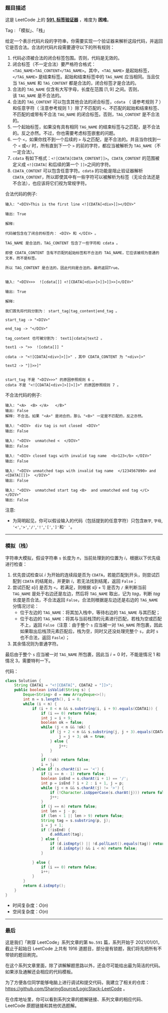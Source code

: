 ### 题目描述

这是 LeetCode 上的 **[591. 标签验证器](https://leetcode-cn.com/problems/tag-validator/solution/by-ac_oier-9l8z/)** ，难度为 **困难**。

Tag : 「模拟」、「栈」



给定一个表示代码片段的字符串，你需要实现一个验证器来解析这段代码，并返回它是否合法。合法的代码片段需要遵守以下的所有规则：

1. 代码必须被合法的闭合标签包围。否则，代码是无效的。
2. 闭合标签（不一定合法）要严格符合格式：`<TAG_NAME>TAG_CONTENT</TAG_NAME>`。其中，`<TAG_NAME>` 是起始标签，`</TAG_NAME>` 是结束标签。起始和结束标签中的 `TAG_NAME` 应当相同。当且仅当 `TAG_NAME` 和 `TAG_CONTENT` 都是合法的，闭合标签才是合法的。
3. 合法的 `TAG_NAME` 仅含有大写字母，长度在范围 $[1,9]$ 之间。否则，该 `TAG_NAME` 是不合法的。
4. 合法的 `TAG_CONTENT` 可以包含其他合法的闭合标签，`cdata` （ 请参考规则 $7$ ）和任意字符（ 注意参考规则 $1$ ）除了不匹配的 `<`、不匹配的起始和结束标签、不匹配的或带有不合法 `TAG_NAME` 的闭合标签。否则，`TAG_CONTENT` 是不合法的。
5. 一个起始标签，如果没有具有相同 `TAG_NAME` 的结束标签与之匹配，是不合法的。反之亦然。不过，你也需要考虑标签嵌套的问题。
6. 一个 `<`，如果你找不到一个后续的 `>` 与之匹配，是不合法的。并且当你找到一个 `<` 或`</` 时，所有直到下一个 `>` 的前的字符，都应当被解析为 `TAG_NAME`（不一定合法）。
7. `cdata` 有如下格式：`<![CDATA[CDATA_CONTENT]]>`。`CDATA_CONTENT` 的范围被定义成 `<![CDATA[` 和后续的第一个 `]]>`之间的字符。
8. `CDATA_CONTENT` 可以包含任意字符。`cdata` 的功能是阻止验证器解析 `CDATA_CONTENT`，所以即使其中有一些字符可以被解析为标签（无论合法还是不合法），也应该将它们视为常规字符。

合法代码的例子:
```
输入: "<DIV>This is the first line <![CDATA[<div>]]></DIV>"

输出: True

解释: 

代码被包含在了闭合的标签内： <DIV> 和 </DIV> 。

TAG_NAME 是合法的，TAG_CONTENT 包含了一些字符和 cdata 。 

即使 CDATA_CONTENT 含有不匹配的起始标签和不合法的 TAG_NAME，它应该被视为普通的文本，而不是标签。

所以 TAG_CONTENT 是合法的，因此代码是合法的。最终返回True。


输入: "<DIV>>>  ![cdata[]] <![CDATA[<div>]>]]>]]>>]</DIV>"

输出: True

解释:

我们首先将代码分割为： start_tag|tag_content|end_tag 。

start_tag -> "<DIV>"

end_tag -> "</DIV>"

tag_content 也可被分割为： text1|cdata|text2 。

text1 -> ">>  ![cdata[]] "

cdata -> "<![CDATA[<div>]>]]>" ，其中 CDATA_CONTENT 为 "<div>]>"

text2 -> "]]>>]"


start_tag 不是 "<DIV>>>" 的原因参照规则 6 。
cdata 不是 "<![CDATA[<div>]>]]>]]>" 的原因参照规则 7 。
```
不合法代码的例子:
```
输入: "<A>  <B> </A>   </B>"
输出: False
解释: 不合法。如果 "<A>" 是闭合的，那么 "<B>" 一定是不匹配的，反之亦然。

输入: "<DIV>  div tag is not closed  <DIV>"
输出: False

输入: "<DIV>  unmatched <  </DIV>"
输出: False

输入: "<DIV> closed tags with invalid tag name  <b>123</b> </DIV>"
输出: False

输入: "<DIV> unmatched tags with invalid tag name  </1234567890> and <CDATA[[]]>  </DIV>"
输出: False

输入: "<DIV>  unmatched start tag <B>  and unmatched end tag </C>  </DIV>"
输出: False
```
注意:
* 为简明起见，你可以假设输入的代码（包括提到的任意字符）只包含`数字`, `字母`, `'<'`,`'>'`,`'/'`,`'!'`,`'['`,`']'`和`' '`。

---

### 模拟（栈）

字符串大模拟，假设字符串 `s` 长度为 $n$，当前处理到的位置为 $i$，根据以下优先级进行检查：

1. 优先尝试检查以 $i$ 为开始的连续段是否为 `CDATA`，若能匹配到开头，则尝试匹配到 `CDATA` 的结尾处，并更新 $i$，若无法找到结尾，返回 `False`；
2. 尝试匹配 $s[i]$ 是否为 `<`，若满足，则根据 $s[i + 1]$ 是否为 `/` 来判断当前 `TAG_NAME` 是处于右边还是左边，然后将 `TAG_NAME` 取出，记为 $tag$，判断 $tag$ 长度是否合法，不合法返回 `False`，合法则根据是左边还是右边的 `TAG_NAME` 分情况讨论：
    * 位于左边的 `TAG_NAME`：将其加入栈中，等待右边的 `TAG_NAME` 与其匹配；
    * 位于右边的 `TAG_NAME`：将其与当前栈顶的元素进行匹配，若栈为空或匹配不上，返回 `False`（注意：由于整个 `s` 应当被一对 `TAG_NAME` 所包裹，因此如果取出后栈顶元素匹配后，栈为空，同时又还没处理完整个 `s`，此时 `s` 也不合法，返回 `Fasle`）；
3. 其余情况则为普通字符。

最后由于整个 `s` 应当被一对 `TAG_NAME` 所包裹，因此当 $i = 0$ 时，不能是情况 $1$ 和情况 $3$，需要特判一下。

代码：
```Java
class Solution {
    String CDATA1 = "<![CDATA[", CDATA2 = "]]>";
    public boolean isValid(String s) {
        Deque<String> d = new ArrayDeque<>();
        int n = s.length(), i = 0;
        while (i < n) {
            if (i + 8 < n && s.substring(i, i + 9).equals(CDATA1)) {
                if (i == 0) return false;
                int j = i + 9;
                boolean ok = false;
                while (j < n && !ok) {
                    if (j + 2 < n && s.substring(j, j + 3).equals(CDATA2)) {
                        j = j + 3; ok = true;
                    } else {
                        j++;
                    }
                }
                if (!ok) return false;
                i = j;
            } else if (s.charAt(i) == '<') {
                if (i == n - 1) return false;
                boolean isEnd = s.charAt(i + 1) == '/';
                int p = isEnd ? i + 2 : i + 1, j = p;
                while (j < n && s.charAt(j) != '>') {
                    if (!Character.isUpperCase(s.charAt(j))) return false;
                    j++;
                }
                if (j == n) return false;
                int len = j - p;
                if (len < 1 || len > 9) return false;
                String tag = s.substring(p, j);
                i = j + 1;
                if (!isEnd) {
                    d.addLast(tag);
                } else {
                    if (d.isEmpty() || !d.pollLast().equals(tag)) return false;
                    if (d.isEmpty() && i < n) return false;
                }
                
            } else {
                if (i == 0) return false;
                i++;
            }
        }
        return d.isEmpty();
    }
}
```
* 时间复杂度：$O(n)$
* 空间复杂度：$O(n)$

---

### 最后

这是我们「刷穿 LeetCode」系列文章的第 `No.591` 篇，系列开始于 2021/01/01，截止于起始日 LeetCode 上共有 1916 道题目，部分是有锁题，我们将先把所有不带锁的题目刷完。

在这个系列文章里面，除了讲解解题思路以外，还会尽可能给出最为简洁的代码。如果涉及通解还会相应的代码模板。

为了方便各位同学能够电脑上进行调试和提交代码，我建立了相关的仓库：https://github.com/SharingSource/LogicStack-LeetCode 。

在仓库地址里，你可以看到系列文章的题解链接、系列文章的相应代码、LeetCode 原题链接和其他优选题解。

